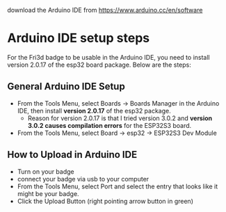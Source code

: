 
download the Arduino IDE from <https://www.arduino.cc/en/software>

# Arduino IDE setup steps
For the Fri3d badge to be usable in the Arduino IDE, you need to install version 2.0.17 of the esp32 board package. Below are the steps:

## General Arduino IDE Setup
- From the Tools Menu, select Boards -> Boards Manager in the Arduino IDE, then install **version 2.0.17** of the esp32 package.
  - Reason for version 2.0.17 is that I tried version 3.0.2 and **version 3.0.2 causes compilation errors** for the ESP32S3 board.
- From the Tools Menu, select Board -> esp32 -> ESP32S3 Dev Module

## How to Upload in Arduino IDE
- Turn on your badge
- connect your badge via usb to your computer
- From the Tools Menu, select Port and select the entry that looks like it might be your badge.
- Click the Upload Button (right pointing arrow button in green)